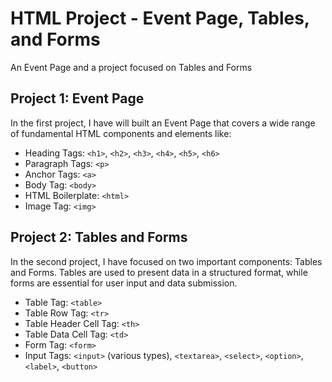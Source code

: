 # HTML Project - Event Page, Tables, and Forms
An Event Page and a project focused on Tables and Forms

## Project 1: Event Page

In the first project, I have will built an Event Page that covers a wide range of fundamental HTML components and elements like:

- Heading Tags: `<h1>`, `<h2>`, `<h3>`, `<h4>`, `<h5>`, `<h6>`
- Paragraph Tags: `<p>`
- Anchor Tags: `<a>`
- Body Tag: `<body>`
- HTML Boilerplate: `<html>`
- Image Tag: `<img>`

## Project 2: Tables and Forms

In the second project, I have focused on two important components: Tables and Forms. Tables are used to present data in a structured format, while forms are essential for user input and data submission.

- Table Tag: `<table>`
- Table Row Tag: `<tr>`
- Table Header Cell Tag: `<th>`
- Table Data Cell Tag: `<td>`
- Form Tag: `<form>`
- Input Tags: `<input>` (various types), `<textarea>`, `<select>`, `<option>`, `<label>`, `<button>`

